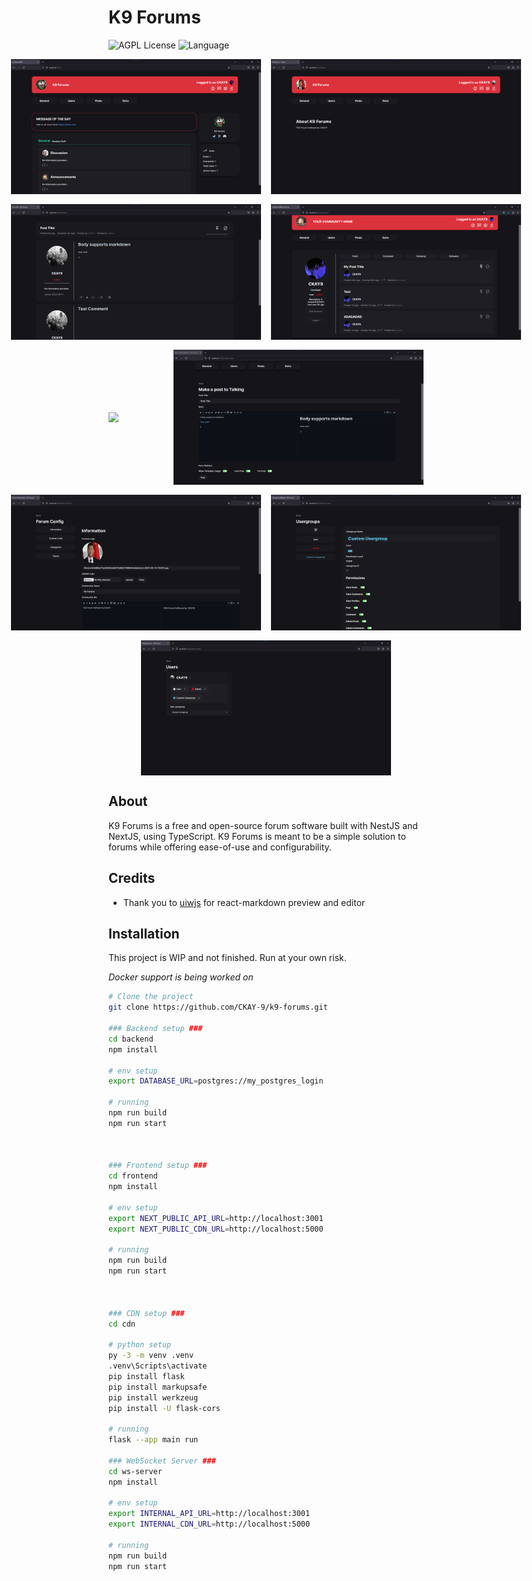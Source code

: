 # K9 Forums

![AGPL License](https://img.shields.io/badge/License-AGPL_V3.0-blue)
![Language](https://img.shields.io/badge/Language-TypeScript-red)

<div style="display: flex; flex-direction: column; gap: 1rem;">
    <div style="display: flex; align-items: center; justify-content: center; gap: 1rem;">
        <img src="./assets/showcase/home.png" width="400" />
        <img src="./assets/showcase/about.png" width="400" />
    </div>
    <div style="display: flex; align-items: center; justify-content: center; gap: 1rem;">
        <img src="./assets/showcase/post.png" width="400" />
        <img src="./assets/showcase/profile.png" width="400" />
    </div>
    <div style="display: flex; align-items: center; justify-content: center; gap: 1rem;">
        <img src="./assets/showcase/new-comment.png.png" width="400" />
        <img src="./assets/showcase/new-post.png" width="400" />
    </div>
    <div style="display: flex; align-items: center; justify-content: center; gap: 1rem;">
        <img src="./assets/showcase/config.png" width="400" />
        <img src="./assets/showcase/usergroup-creation.png" width="400" />
    </div>
    <div style="display: flex; align-items: center; justify-content: center; gap: 1rem;">
        <img src="./assets/showcase/manage-users.png" width="400" />
    </div>
</div>

## About

K9 Forums is a free and open-source forum software built with NestJS and NextJS, using TypeScript. K9 Forums is meant to be a simple solution to forums while offering ease-of-use and configurability.

## Credits
- Thank you to <a href="https://github.com/uiwjs">uiwjs</a> for react-markdown preview and editor

## Installation

This project is WIP and not finished. Run at your own risk.

*Docker support is being worked on*

```bash
# Clone the project
git clone https://github.com/CKAY-9/k9-forums.git

### Backend setup ###
cd backend
npm install

# env setup
export DATABASE_URL=postgres://my_postgres_login

# running
npm run build
npm run start



### Frontend setup ###
cd frontend
npm install

# env setup
export NEXT_PUBLIC_API_URL=http://localhost:3001
export NEXT_PUBLIC_CDN_URL=http://localhost:5000

# running
npm run build
npm run start



### CDN setup ###
cd cdn

# python setup
py -3 -m venv .venv
.venv\Scripts\activate
pip install flask
pip install markupsafe
pip install werkzeug
pip install -U flask-cors

# running
flask --app main run

### WebSocket Server ###
cd ws-server
npm install

# env setup
export INTERNAL_API_URL=http://localhost:3001
export INTERNAL_CDN_URL=http://localhost:5000

# running
npm run build
npm run start

```
    
